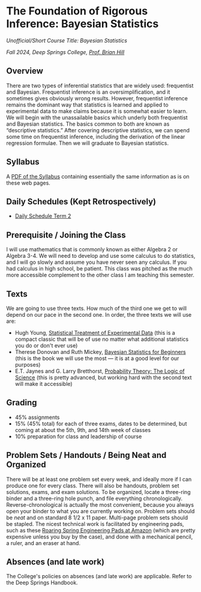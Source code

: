 # The Foundation of Rigorous Inference: Bayesian Statistics

*Unofficial/Short Course Title: Bayesian Statistics*

*Fall 2024, Deep Springs College, [Prof. Brian Hill](https://brianhill.github.io)*

## Overview

There are two types of inferential statistics that are widely used: frequentist and Bayesian.
Frequentist inference is an oversimplification, and it sometimes gives obviously wrong results.
However, frequentist inference remains the dominant way that statistics is learned and applied
to experimental data to make claims because it is somewhat easier to learn. We will begin with the unassailable basics which underly
both frequentist and Bayesian statistics. The basics common to both are known as &ldquo;descriptive
statistics.&rdquo; After covering descriptive statistics, we can spend some time on frequentist inference,
including the derivation of the linear regression formulae. Then we will graduate to Bayesian
statistics.

## Syllabus

A [PDF of the Syllabus](./BayesianStatisticsSyllabus.pdf) containing essentially the same information as is on these web pages.

## Daily Schedules (Kept Retrospectively)

* [Daily Schedule Term 2](./daily_schedule_term_2.html)

## Prerequisite / Joining the Class

I will use mathematics that is commonly known as either Algebra 2 or Algebra 3-4. We will need to develop and use some calculus to do statistics, and I will go slowly and assume you have never seen any calculus. If you had calculus in high school, be patient. This class was pitched as the much more accessible complement to the other class I am teaching this semester.

## Texts

We are going to use three texts. How much of the third one we get to will depend on our pace in the second one. In order, the three texts we will use are:

* Hugh Young, [Statistical Treatment of Experimental Data](https://archive.org/details/H_D_Young__Statistical_Treatment_of_Experimental_Data/mode/1up) (this is a compact classic that will be of use no matter what additional statistics you do or don't ever use)
* Therese Donovan and Ruth Mickey, [Bayesian Statistics for Beginners](https://www.amazon.com/Bayesian-Statistics-Beginners-step-step/dp/0198841299) (this is the book we will use the most &mdash; it is at a good level for our purposes)
* E.T. Jaynes and G. Larry Bretthorst, [Probability Theory: The Logic of Science](https://www.amazon.com/Probability-Theory-Science-T-Jaynes/dp/0521592712) (this is pretty advanced, but working hard with the second text will make it accessible)

## Grading

* 45% assignments
* 15% (45% total) for each of three exams, dates to be determined, but coming at about the 5th, 9th, and 14th week of classes
* 10% preparation for class and leadership of course

## Problem Sets / Handouts / Being Neat and Organized

There will be at least one problem set every week, and ideally more if I can produce one for every class.
There will also be handouts, problem set solutions, exams, and exam solutions. To be organized, locate a three-ring binder and a three-ring hole punch, and file everything chronologically. Reverse-chronological is actually the most convenient, because you always open your binder to what you are currently working on. Problem sets should be *neat* and on standard 8 1/2 x 11 paper. Multi-page problem sets should be stapled. The nicest technical work is facilitated by engineering pads, such as these [Roaring Spring Engineering Pads at Amazon](https://www.amazon.com/Roaring-Signature-Collection-Covered-Engineering/dp/B09F724P4X) (which are pretty expensive unless you buy by the case), and done with a mechanical pencil, a ruler, and an eraser at hand.

## Absences (and late work)

The College's policies on absences (and late work) are applicable. Refer to the Deep Springs Handbook.
